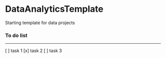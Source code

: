 # DataAnalyticsTemplate
Starting template for data projects

### To do list
---
[ ] task 1
[x] task 2
[ ] task 3